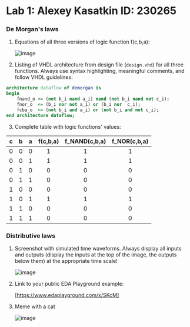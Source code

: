 # Lab 1: Alexey Kasatkin ID: 230265

### De Morgan's laws

1. Equations of all three versions of logic function f(c,b,a):

   ![image](https://user-images.githubusercontent.com/99397789/153390173-58a75464-b424-4a78-81fb-8299575b6f9b.png)

2. Listing of VHDL architecture from design file (`design.vhd`) for all three functions. Always use syntax highlighting, meaningful comments, and follow VHDL guidelines:

```vhdl
architecture dataflow of demorgan is
begin
    fnand_o <= (not b_i nand a_i) nand (not b_i nand not c_i);
    fnor_o  <= (b_i nor not a_i) or (b_i nor  c_i);
    fcba_o  <= (not b_i and a_i) or (not b_i and not c_i);
end architecture dataflow;
```

3. Complete table with logic functions' values:

| **c** | **b** |**a** | **f(c,b,a)** | **f_NAND(c,b,a)** | **f_NOR(c,b,a)** |
| :-: | :-: | :-: | :-: | :-: | :-: |
| 0 | 0 | 0 | 1 | 1 | 1 |
| 0 | 0 | 1 | 1 | 1 | 1 |
| 0 | 1 | 0 | 0 | 0 | 0 |
| 0 | 1 | 1 | 0 | 0 | 0 |
| 1 | 0 | 0 | 0 | 0 | 0 |
| 1 | 0 | 1 | 1 | 1 | 1 |
| 1 | 1 | 0 | 0 | 0 | 0 |
| 1 | 1 | 1 | 0 | 0 | 0 |

### Distributive laws

1. Screenshot with simulated time waveforms. Always display all inputs and outputs (display the inputs at the top of the image, the outputs below them) at the appropriate time scale!

   ![image](https://user-images.githubusercontent.com/99397789/154336711-6e995270-6622-4e54-9f95-f29d26cacb1e.png)


2. Link to your public EDA Playground example:

   [https://www.edaplayground.com/x/SKcM]

3. Meme with a cat 

   ![image](https://user-images.githubusercontent.com/99397789/154336864-c8390e67-6224-4a65-8b84-fb38e98734f4.png)

